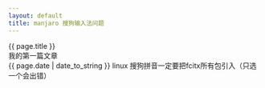 ```yaml
---
layout: default
title: manjaro 搜狗输入法问题
---
```

{{ page.title }}  
我的第一篇文章  
{{ page.date | date_to_string }}
linux 搜狗拼音一定要把fcitx所有包引入（只选一个会出错）